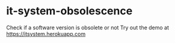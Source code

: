 # it-system-obsolescence
Check if a software version is obsolete or not
Try out the demo at https://itsystem.herokuapp.com
